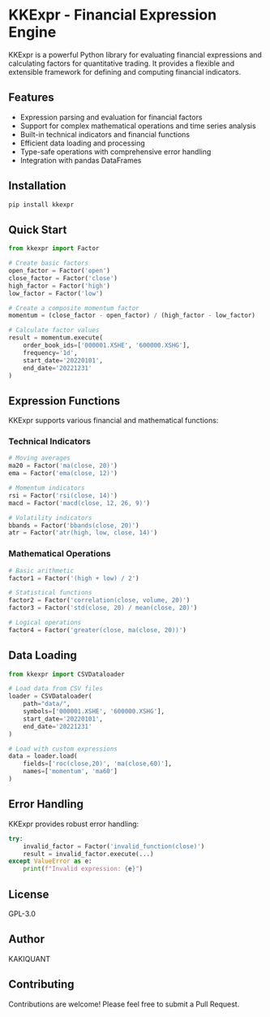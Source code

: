 # KKExpr - Financial Expression Engine

KKExpr is a powerful Python library for evaluating financial expressions and calculating factors for quantitative trading. It provides a flexible and extensible framework for defining and computing financial indicators.

## Features

- Expression parsing and evaluation for financial factors
- Support for complex mathematical operations and time series analysis
- Built-in technical indicators and financial functions
- Efficient data loading and processing
- Type-safe operations with comprehensive error handling
- Integration with pandas DataFrames

## Installation

```bash
pip install kkexpr
```

## Quick Start

```python
from kkexpr import Factor

# Create basic factors
open_factor = Factor('open')
close_factor = Factor('close')
high_factor = Factor('high')
low_factor = Factor('low')

# Create a composite momentum factor
momentum = (close_factor - open_factor) / (high_factor - low_factor)

# Calculate factor values
result = momentum.execute(
    order_book_ids=['000001.XSHE', '600000.XSHG'],
    frequency='1d',
    start_date='20220101',
    end_date='20221231'
)
```

## Expression Functions

KKExpr supports various financial and mathematical functions:

### Technical Indicators

```python
# Moving averages
ma20 = Factor('ma(close, 20)')
ema = Factor('ema(close, 12)')

# Momentum indicators
rsi = Factor('rsi(close, 14)')
macd = Factor('macd(close, 12, 26, 9)')

# Volatility indicators
bbands = Factor('bbands(close, 20)')
atr = Factor('atr(high, low, close, 14)')
```

### Mathematical Operations

```python
# Basic arithmetic
factor1 = Factor('(high + low) / 2')

# Statistical functions
factor2 = Factor('correlation(close, volume, 20)')
factor3 = Factor('std(close, 20) / mean(close, 20)')

# Logical operations
factor4 = Factor('greater(close, ma(close, 20))')
```

## Data Loading

```python
from kkexpr import CSVDataloader

# Load data from CSV files
loader = CSVDataloader(
    path="data/",
    symbols=['000001.XSHE', '600000.XSHG'],
    start_date='20220101',
    end_date='20221231'
)

# Load with custom expressions
data = loader.load(
    fields=['roc(close,20)', 'ma(close,60)'],
    names=['momentum', 'ma60']
)
```

## Error Handling

KKExpr provides robust error handling:

```python
try:
    invalid_factor = Factor('invalid_function(close)')
    result = invalid_factor.execute(...)
except ValueError as e:
    print(f"Invalid expression: {e}")
```

## License
GPL-3.0

## Author
KAKIQUANT

## Contributing
Contributions are welcome! Please feel free to submit a Pull Request.
